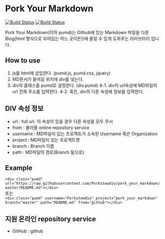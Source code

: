 # Pork Your Markdown
[![Build Status](https://travis-ci.org/Porkstewdio/pork_your_markdown.svg?branch=master)](https://travis-ci.org/Porkstewdio/pork_your_markdown)
[![Build Status](https://travis-ci.org/Porkstewdio/pork_your_markdown.svg?branch=develop)](https://travis-ci.org/Porkstewdio/pork_your_markdown)

Pork Your Markdown(이하 pumd)는 Github에 있는 Markdown 파일을 다른 Blog(html 형식으로 되어있는 어느 곳이든!)에 올릴 수 있게 도와주는 라이브러리 입니다. 

## How to use
1. js를 html에 삽입한다. (pumd.js, pumd.css, jquery)
2. MD문서가 들어갈 위치에 div를 넣는다.
3. div의 클래스를 pumd로 설정한다. (div.pumd)
4-1. div의 url속성에 MD파일의 url 전체 주소를 입력한다.
4-2. 혹은, div의 다른 속성에 정보를 입력한다.

## DIV 속성 정보
- url : full url. 이 속성이 있을 경우 다른 속성을 모두 무시
- from : 불러올 online repository service
- username : MD파일이 있는 프로젝트가 소속된 Username 혹은 Organization
- project : MD파일이 있는 프로젝트명
- branch : Branch 이름
- path : MD파일의 경로(Branch 밑으로)

## Example
`<div class="pumd" url="https://raw.githubusercontent.com/Porkstewdio/pork_your_markdown/master/README.md"></div>`<br>
또는<br>
`<div class="pumd" username="Porkstewdio" project="pork_your_markdown" branch="master" path="README.md" from="github"></div>`

## 지원 온라인 repository service
 - GitHub : github
